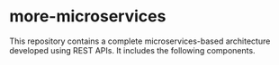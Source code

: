 # more-microservices
This repository contains a complete microservices-based architecture developed using REST APIs. It includes the following components.
